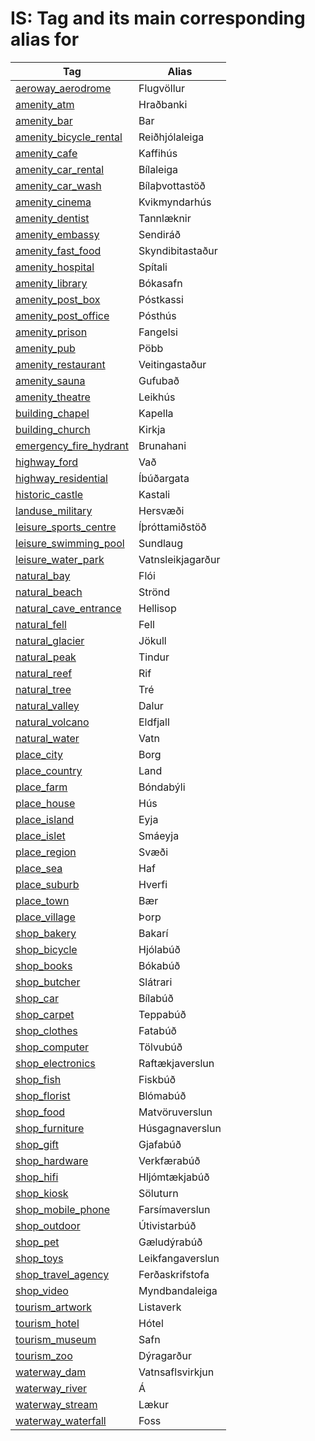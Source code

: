 # IS: Tag and its main corresponding alias for 

Tag | Alias 
--- | --- 
[aeroway\_aerodrome](https://taginfo.openstreetmap.org/tags/aeroway=aerodrome) | Flugvöllur
[amenity\_atm](https://taginfo.openstreetmap.org/tags/amenity=atm) | Hraðbanki
[amenity\_bar](https://taginfo.openstreetmap.org/tags/amenity=bar) | Bar
[amenity\_bicycle\_rental](https://taginfo.openstreetmap.org/tags/amenity=bicycle_rental) | Reiðhjólaleiga
[amenity\_cafe](https://taginfo.openstreetmap.org/tags/amenity=cafe) | Kaffihús
[amenity\_car\_rental](https://taginfo.openstreetmap.org/tags/amenity=car_rental) | Bílaleiga
[amenity\_car\_wash](https://taginfo.openstreetmap.org/tags/amenity=car_wash) | Bílaþvottastöð
[amenity\_cinema](https://taginfo.openstreetmap.org/tags/amenity=cinema) | Kvikmyndarhús
[amenity\_dentist](https://taginfo.openstreetmap.org/tags/amenity=dentist) | Tannlæknir
[amenity\_embassy](https://taginfo.openstreetmap.org/tags/amenity=embassy) | Sendiráð
[amenity\_fast\_food](https://taginfo.openstreetmap.org/tags/amenity=fast_food) | Skyndibitastaður
[amenity\_hospital](https://taginfo.openstreetmap.org/tags/amenity=hospital) | Spítali
[amenity\_library](https://taginfo.openstreetmap.org/tags/amenity=library) | Bókasafn
[amenity\_post\_box](https://taginfo.openstreetmap.org/tags/amenity=post_box) | Póstkassi
[amenity\_post\_office](https://taginfo.openstreetmap.org/tags/amenity=post_office) | Pósthús
[amenity\_prison](https://taginfo.openstreetmap.org/tags/amenity=prison) | Fangelsi
[amenity\_pub](https://taginfo.openstreetmap.org/tags/amenity=pub) | Pöbb
[amenity\_restaurant](https://taginfo.openstreetmap.org/tags/amenity=restaurant) | Veitingastaður
[amenity\_sauna](https://taginfo.openstreetmap.org/tags/amenity=sauna) | Gufubað
[amenity\_theatre](https://taginfo.openstreetmap.org/tags/amenity=theatre) | Leikhús
[building\_chapel](https://taginfo.openstreetmap.org/tags/building=chapel) | Kapella
[building\_church](https://taginfo.openstreetmap.org/tags/building=church) | Kirkja
[emergency\_fire\_hydrant](https://taginfo.openstreetmap.org/tags/emergency=fire_hydrant) | Brunahani
[highway\_ford](https://taginfo.openstreetmap.org/tags/highway=ford) | Vað
[highway\_residential](https://taginfo.openstreetmap.org/tags/highway=residential) | Íbúðargata
[historic\_castle](https://taginfo.openstreetmap.org/tags/historic=castle) | Kastali
[landuse\_military](https://taginfo.openstreetmap.org/tags/landuse=military) | Hersvæði
[leisure\_sports\_centre](https://taginfo.openstreetmap.org/tags/leisure=sports_centre) | Íþróttamiðstöð
[leisure\_swimming\_pool](https://taginfo.openstreetmap.org/tags/leisure=swimming_pool) | Sundlaug
[leisure\_water\_park](https://taginfo.openstreetmap.org/tags/leisure=water_park) | Vatnsleikjagarður
[natural\_bay](https://taginfo.openstreetmap.org/tags/natural=bay) | Flói
[natural\_beach](https://taginfo.openstreetmap.org/tags/natural=beach) | Strönd
[natural\_cave\_entrance](https://taginfo.openstreetmap.org/tags/natural=cave_entrance) | Hellisop
[natural\_fell](https://taginfo.openstreetmap.org/tags/natural=fell) | Fell
[natural\_glacier](https://taginfo.openstreetmap.org/tags/natural=glacier) | Jökull
[natural\_peak](https://taginfo.openstreetmap.org/tags/natural=peak) | Tindur
[natural\_reef](https://taginfo.openstreetmap.org/tags/natural=reef) | Rif
[natural\_tree](https://taginfo.openstreetmap.org/tags/natural=tree) | Tré
[natural\_valley](https://taginfo.openstreetmap.org/tags/natural=valley) | Dalur
[natural\_volcano](https://taginfo.openstreetmap.org/tags/natural=volcano) | Eldfjall
[natural\_water](https://taginfo.openstreetmap.org/tags/natural=water) | Vatn
[place\_city](https://taginfo.openstreetmap.org/tags/place=city) | Borg
[place\_country](https://taginfo.openstreetmap.org/tags/place=country) | Land
[place\_farm](https://taginfo.openstreetmap.org/tags/place=farm) | Bóndabýli
[place\_house](https://taginfo.openstreetmap.org/tags/place=house) | Hús
[place\_island](https://taginfo.openstreetmap.org/tags/place=island) | Eyja
[place\_islet](https://taginfo.openstreetmap.org/tags/place=islet) | Smáeyja
[place\_region](https://taginfo.openstreetmap.org/tags/place=region) | Svæði
[place\_sea](https://taginfo.openstreetmap.org/tags/place=sea) | Haf
[place\_suburb](https://taginfo.openstreetmap.org/tags/place=suburb) | Hverfi
[place\_town](https://taginfo.openstreetmap.org/tags/place=town) | Bær
[place\_village](https://taginfo.openstreetmap.org/tags/place=village) | Þorp
[shop\_bakery](https://taginfo.openstreetmap.org/tags/shop=bakery) | Bakarí
[shop\_bicycle](https://taginfo.openstreetmap.org/tags/shop=bicycle) | Hjólabúð
[shop\_books](https://taginfo.openstreetmap.org/tags/shop=books) | Bókabúð
[shop\_butcher](https://taginfo.openstreetmap.org/tags/shop=butcher) | Slátrari
[shop\_car](https://taginfo.openstreetmap.org/tags/shop=car) | Bílabúð
[shop\_carpet](https://taginfo.openstreetmap.org/tags/shop=carpet) | Teppabúð
[shop\_clothes](https://taginfo.openstreetmap.org/tags/shop=clothes) | Fatabúð
[shop\_computer](https://taginfo.openstreetmap.org/tags/shop=computer) | Tölvubúð
[shop\_electronics](https://taginfo.openstreetmap.org/tags/shop=electronics) | Raftækjaverslun
[shop\_fish](https://taginfo.openstreetmap.org/tags/shop=fish) | Fiskbúð
[shop\_florist](https://taginfo.openstreetmap.org/tags/shop=florist) | Blómabúð
[shop\_food](https://taginfo.openstreetmap.org/tags/shop=food) | Matvöruverslun
[shop\_furniture](https://taginfo.openstreetmap.org/tags/shop=furniture) | Húsgagnaverslun
[shop\_gift](https://taginfo.openstreetmap.org/tags/shop=gift) | Gjafabúð
[shop\_hardware](https://taginfo.openstreetmap.org/tags/shop=hardware) | Verkfærabúð
[shop\_hifi](https://taginfo.openstreetmap.org/tags/shop=hifi) | Hljómtækjabúð
[shop\_kiosk](https://taginfo.openstreetmap.org/tags/shop=kiosk) | Söluturn
[shop\_mobile\_phone](https://taginfo.openstreetmap.org/tags/shop=mobile_phone) | Farsímaverslun
[shop\_outdoor](https://taginfo.openstreetmap.org/tags/shop=outdoor) | Útivistarbúð
[shop\_pet](https://taginfo.openstreetmap.org/tags/shop=pet) | Gæludýrabúð
[shop\_toys](https://taginfo.openstreetmap.org/tags/shop=toys) | Leikfangaverslun
[shop\_travel\_agency](https://taginfo.openstreetmap.org/tags/shop=travel_agency) | Ferðaskrifstofa
[shop\_video](https://taginfo.openstreetmap.org/tags/shop=video) | Myndbandaleiga
[tourism\_artwork](https://taginfo.openstreetmap.org/tags/tourism=artwork) | Listaverk
[tourism\_hotel](https://taginfo.openstreetmap.org/tags/tourism=hotel) | Hótel
[tourism\_museum](https://taginfo.openstreetmap.org/tags/tourism=museum) | Safn
[tourism\_zoo](https://taginfo.openstreetmap.org/tags/tourism=zoo) | Dýragarður
[waterway\_dam](https://taginfo.openstreetmap.org/tags/waterway=dam) | Vatnsaflsvirkjun
[waterway\_river](https://taginfo.openstreetmap.org/tags/waterway=river) | Á
[waterway\_stream](https://taginfo.openstreetmap.org/tags/waterway=stream) | Lækur
[waterway\_waterfall](https://taginfo.openstreetmap.org/tags/waterway=waterfall) | Foss
